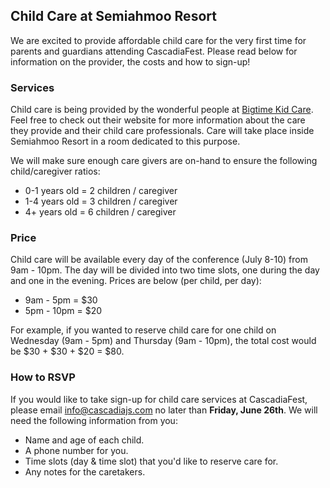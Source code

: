 ## Child Care at Semiahmoo Resort

We are excited to provide affordable child care for the very first time for parents and guardians attending CascadiaFest. Please read below for information on the provider, the costs and how to sign-up!

### Services

Child care is being provided by the wonderful people at [Bigtime Kid Care](http://www.bigtimekidcare.com/). Feel free to check out their website for more information about the care they provide and their child care professionals. Care will take place inside Semiahmoo Resort in a room dedicated to this purpose.

We will make sure enough care givers are on-hand to ensure the following child/caregiver ratios: 

* 0-1 years old = 2 children / caregiver
* 1-4 years old = 3 children / caregiver
* 4+ years old = 6 children / caregiver

### Price

Child care will be available every day of the conference (July 8-10) from 9am - 10pm. The day will be divided into two time slots, one during the day and one in the evening. Prices are below (per child, per day):

* 9am - 5pm = $30
* 5pm - 10pm = $20

For example, if you wanted to reserve child care for one child on Wednesday (9am - 5pm) and Thursday (9am - 10pm), the total cost would be $30 + $30 + $20 = $80.

### How to RSVP

If you would like to take sign-up for child care services at CascadiaFest, please email info@cascadiajs.com no later than **Friday, June 26th**. We will need the following information from you:

* Name and age of each child.
* A phone number for you.
* Time slots (day & time slot) that you'd like to reserve care for.
* Any notes for the caretakers.


